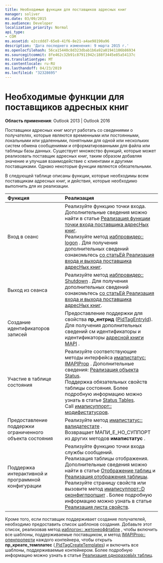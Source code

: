 ```yaml
---
title: Необходимые функции для поставщиков адресных книг
manager: soliver
ms.date: 03/09/2015
ms.audience: Developer
localization_priority: Normal
api_type:
- COM
ms.assetid: e2ccddd7-65e8-41f6-8e21-a4ae98190a96
description: 'Дата последнего изменения: 9 марта 2015 г.'
ms.openlocfilehash: 56ca15440c8d323dbab1b6a92a01941106b86934
ms.sourcegitcommit: 8fe462c32b91c87911942c188f3445e85a54137c
ms.translationtype: MT
ms.contentlocale: ru-RU
ms.lasthandoff: 04/23/2019
ms.locfileid: "32328695"
---
```

# <a name="required-features-for-address-book-providers"></a>Необходимые функции для поставщиков адресных книг

  
  
**Область применения**: Outlook 2013 | Outlook 2016 
  
Поставщики адресных книг могут работать со сведениями о получателях, которые являются временными или постоянными, локальными или удаленными, понятными для одной или нескольких систем обмена сообщениями и отформатированными для файла или таблицы базы данных. Существует множество функций, которые может реализовать поставщик адресных книг, таким образом добавляя значение и улучшая взаимодействие с клиентами и другими поставщиками. Однако некоторые функции являются обязательными.
  
В следующей таблице описаны функции, которые необходимы всем поставщикам адресных книг, и действия, которые необходимо выполнить для их реализации.
  
|**Функция**|**Реализация**|
|:-----|:-----|
|Вход в сеанс  <br/> | Реализуйте функцию точки входа. Дополнительные сведения можно найти в статье [Реализация функции точки входа поставщика адресНых книг](implementing-an-address-book-provider-entry-point-function.md).  <br/>  Реализуйте метод [иабпровидер:: logon](iabprovider-logon.md) . Для получения дополнительных сведений ознакомьтесь [со статьЕй Реализация входа и выхода поставщика адресНых книг](implementing-address-book-provider-logon-and-logoff.md).  <br/> |
|Выход из сеанса  <br/> |Реализуйте метод [иабпровидер:: Shutdown](iabprovider-shutdown.md) . Для получения дополнительных сведений ознакомьтесь [со статьЕй Реализация входа и выхода поставщика адресНых книг](implementing-address-book-provider-logon-and-logoff.md).  <br/> |
|Создание идентификаторов записей  <br/> |Предоставление поддержки для свойства **пр_ентрид** ([PidTagEntryId](pidtagentryid-canonical-property.md)). Для получения дополнительных сведений см идентификаторы и идентификаторы [адресной книги](address-book-identifiers.md) [MAPI](mapi-entry-identifiers.md) .  <br/> |
|Участие в таблице состояния  <br/> | Реализуйте соответствующие методы интерфейса [имапистатус: IMAPIProp](imapistatusimapiprop.md) . Дополнительные сведения: [Реализация объекта Status](status-object-implementation.md).  <br/>  Поддержка обязательных свойств таблицы состояния. Более подробную информацию можно узнать в статье [Status Tables](status-tables.md).  <br/>  Call [имаписуппорт:: модифистатусров](imapisupport-modifystatusrow.md).  <br/> |
|Предоставление поддержки ограниченного объекта состояния  <br/> | Реализуйте метод [имапистатус:: валидатестате](imapistatus-validatestate.md) .  <br/>  Возвращает МАПИ_Е_НО_СУППОРТ из других методов **имапистатус** .  <br/> |
|Поддержка интерактивной и программной конфигурации  <br/> | Реализуйте функцию точки входа службы сообщений.  <br/>  Реализация таблицы отображения. Дополнительные сведения можно найти в статье [Отображение таблиц](display-tables.md) и [Реализация отображения таблицы](display-table-implementation.md).  <br/>  Реализуйте страницу свойств или вызовите метод [имаписуппорт::D оконфигпропшит](imapisupport-doconfigpropsheet.md) . Более подробную информацию можно узнать в статье [Реализация листа свойств](property-sheet-implementation.md).  <br/> |
   
Кроме того, если поставщик поддерживает создание получателей, необходимо предоставить список шаблонов создания. Добавьте этот список, реализовав метод [иаблогон:: жетонеоффтабле](iablogon-getoneofftable.md) , чтобы включить все шаблоны, поддерживаемые поставщиком, и метод [IMAPIProp:: опенпроперти](imapiprop-openproperty.md) каждого контейнера, чтобы открыть **пр_креате_темплатес** ([ PidTagCreateTemplates](pidtagcreatetemplates-canonical-property.md)) и включить все шаблоны, поддерживаемые контейнером. Более подробную информацию можно узнать в статье [Реализация одноразовЫх таблиц](implementing-one-off-tables.md).
  

